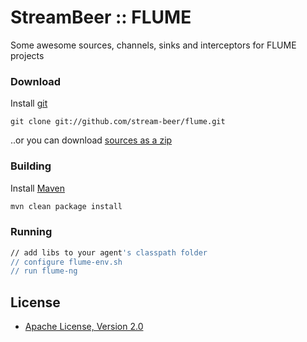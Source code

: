 # StreamBeer :: FLUME

Some awesome sources, channels, sinks and interceptors for FLUME projects

### Download

Install [git](http://git-scm.com/)

```
git clone git://github.com/stream-beer/flume.git
```

..or you can download [sources as a zip](https://github.com/stream-beer/flume/archive/master.zip)

### Building

Install [Maven](http://maven.apache.org/)

```bash
mvn clean package install
```

### Running
```bash
// add libs to your agent's classpath folder
// configure flume-env.sh
// run flume-ng
```

## License

* [Apache License, Version 2.0](http://www.apache.org/licenses/LICENSE-2.0)
 
